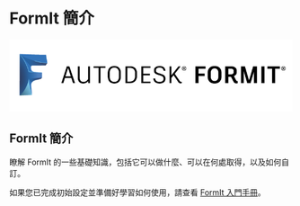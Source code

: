 # FormIt 簡介

![](<../.gitbook/assets/b5030b43-df24-4259-ad6a-94bcad61bc78 (1).png>)

## FormIt 簡介

瞭解 FormIt 的一些基礎知識，包括它可以做什麼、可以在何處取得，以及如何自訂。

如果您已完成初始設定並準備好學習如何使用，請查看 [FormIt 入門手冊](../formit-primer/)。
